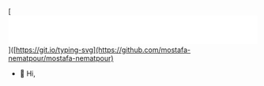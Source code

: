 [![Typing SVG](./header1.svg)]([https://git.io/typing-svg](https://github.com/mostafa-nematpour/mostafa-nematpour)
- 👋 Hi, 
